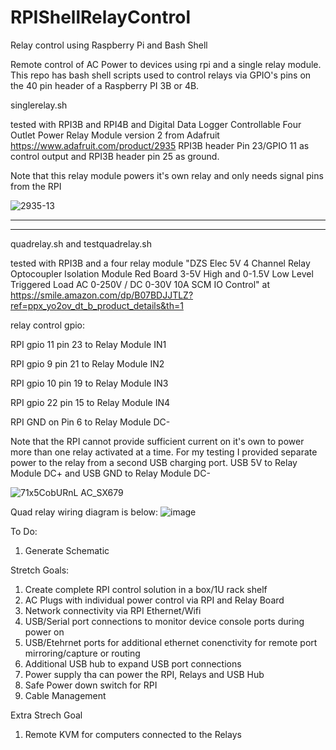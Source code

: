 # RPIShellRelayControl
Relay control using Raspberry Pi and Bash Shell

Remote control of AC Power to devices using rpi and a single relay module.  This repo has bash shell scripts used to control relays via GPIO's pins on the 40 pin header of a Raspberry PI 3B or 4B.


singlerelay.sh 

tested with RPI3B and RPI4B and Digital Data Logger Controllable Four Outlet Power Relay Module version 2 from Adafruit https://www.adafruit.com/product/2935
RPI3B header Pin 23/GPIO 11 as control output and RPI3B header pin 25 as ground.

Note that this relay module powers it's own relay and only needs signal pins from the RPI

![2935-13](https://user-images.githubusercontent.com/33469212/211696481-763d18a4-e3b9-4fc4-baa8-c7ceca66ad1e.jpg)



---------------------------------------------------------------------------------------
---------------------------------------------------------------------------------------

quadrelay.sh and testquadrelay.sh 

tested with RPI3B and a four relay module "DZS Elec 5V 4 Channel Relay Optocoupler Isolation Module Red Board 3-5V High and 0-1.5V Low Level Triggered Load AC 0-250V / DC 0-30V 10A SCM IO Control"
at
https://smile.amazon.com/dp/B07BDJJTLZ?ref=ppx_yo2ov_dt_b_product_details&th=1

relay control gpio:

RPI gpio 11 pin 23 to Relay Module IN1

RPI gpio 9 pin 21 to Relay Module IN2

RPI gpio 10 pin 19 to Relay Module IN3

RPI gpio 22 pin 15 to Relay Module IN4

RPI GND on Pin 6 to Relay Module DC-

Note that the RPI cannot provide sufficient current on it's own to power more than one relay activated at a time.  For my testing I provided separate power to the relay from a second USB charging port.  USB 5V to Relay Module DC+ and USB GND to Relay Module DC-



![71x5CobURnL _AC_SX679_](https://user-images.githubusercontent.com/33469212/211696390-93347097-db83-4c5c-9f50-29bd0908837c.jpg)


Quad relay wiring diagram is below:
![image](https://user-images.githubusercontent.com/33469212/211959362-7103e9b2-bcd0-4a9c-8d85-7fd05443cbf0.png)



To Do:
1. Generate Schematic

Stretch Goals:
1. Create complete RPI control solution in a box/1U rack shelf
2. AC Plugs with individual power control via RPI and Relay Board
3. Network connectivity via RPI Ethernet/Wifi
4. USB/Serial port connections to monitor device console ports during power on
5. USB/Etehrnet ports for additional ethernet conenctivity for remote port mirroring/capture or routing
6. Additional USB hub to expand USB port connections
7. Power supply tha can power the RPI, Relays and USB Hub
8. Safe Power down switch for RPI
9. Cable Management


Extra Strech Goal
1. Remote KVM for computers connected to the Relays
